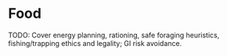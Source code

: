 # Food

TODO: Cover energy planning, rationing, safe foraging heuristics, fishing/trapping ethics and legality; GI risk avoidance.

